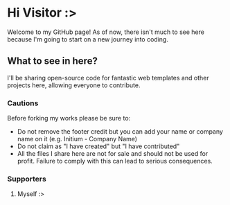 # Hi Visitor :>

Welcome to my GitHub page! As of now, there isn't much to see here because I'm going to start on a new journey into coding.
## What to see in here?

I'll be sharing open-source code for fantastic web templates and other projects here, allowing everyone to contribute.

### Cautions

Before forking my works please be sure to:

* Do not remove the footer credit but you can add your name or company name on it (e.g. Initium - Company Name)
* Do not claim as "I have created" but "I have contributed" 
* All the files I share here are not for sale and should not be used for profit. Failure to comply with this can lead to serious consequences.

### Supporters

1) Myself :>
